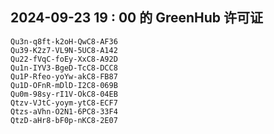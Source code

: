 ## 2024-09-23 19 : 00 的 GreenHub 许可证
```
Qu3n-q8ft-k2oH-QwC8-AF36
Qu39-K2z7-VL9N-5UC8-A142
Qu22-fVqC-foEy-XxC8-A92D
Qu1n-IYV3-BgeD-TcC8-DCC8
Qu1P-Rfeo-yoYw-akC8-FB87
Qu1D-OFnR-mDlD-I2C8-069B
Qu0m-98sy-rI1V-OkC8-04EB
Qtzv-VJtC-yoym-ytC8-ECF7
Qtzs-aVhn-O2N1-6PC8-33F4
QtzD-aHr8-bF0p-nKC8-2E07
```
